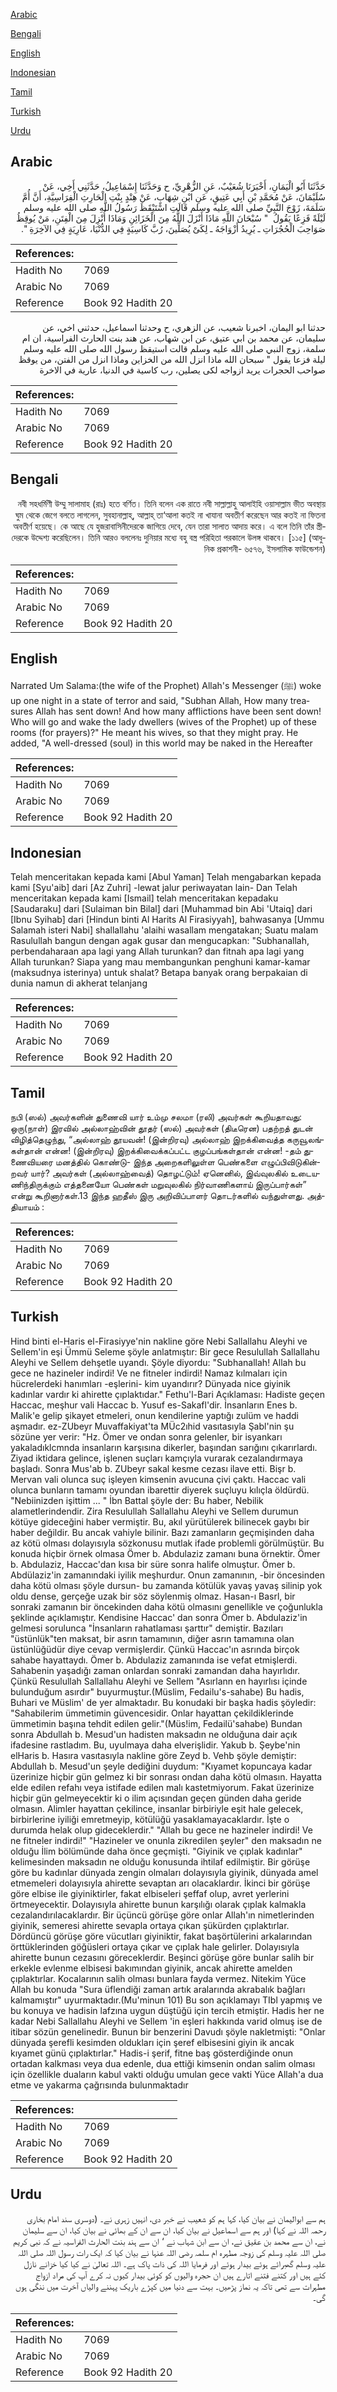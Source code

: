 [Arabic](#arabic)

[Bengali](#bengali)

[English](#english)

[Indonesian](#indonesian)

[Tamil](#tamil)

[Turkish](#turkish)

[Urdu](#urdu)

## Arabic


<div dir="rtl" lang="ar" style={{fontSize:'larger',backgroundColor:'#f8f9fa',padding:20}}>
حَدَّثَنَا أَبُو الْيَمَانِ، أَخْبَرَنَا شُعَيْبٌ، عَنِ الزُّهْرِيِّ، ح وَحَدَّثَنَا إِسْمَاعِيلُ، حَدَّثَنِي أَخِي، عَنْ سُلَيْمَانَ، عَنْ مُحَمَّدِ بْنِ أَبِي عَتِيقٍ، عَنِ ابْنِ شِهَابٍ، عَنْ هِنْدٍ بِنْتِ الْحَارِثِ الْفِرَاسِيَّةِ، أَنَّ أُمَّ سَلَمَةَ، زَوْجَ النَّبِيِّ صلى الله عليه وسلم قَالَتِ اسْتَيْقَظَ رَسُولُ اللَّهِ صلى الله عليه وسلم لَيْلَةً فَزِعًا يَقُولُ ‏ "‏ سُبْحَانَ اللَّهِ مَاذَا أَنْزَلَ اللَّهُ مِنَ الْخَزَائِنِ وَمَاذَا أُنْزِلَ مِنَ الْفِتَنِ، مَنْ يُوقِظُ صَوَاحِبَ الْحُجُرَاتِ ـ يُرِيدُ أَزْوَاجَهُ ـ لِكَىْ يُصَلِّينَ، رُبَّ كَاسِيَةٍ فِي الدُّنْيَا، عَارِيَةٍ فِي الآخِرَةِ ‏"‏‏.‏
</div>
<div style={{backgroundColor:'#f8f9fa',padding:20, marginBottom: 10}}><table> <thead> <tr> <th>References:</th> <th></th> </tr> </thead> <tbody><tr><td>Hadith No</td><td>7069</td></tr><tr><td>Arabic No</td><td>7069</td></tr><tr><td>Reference</td><td>Book 92 Hadith 20</td></tr></tbody></table></div>


<div dir="rtl" lang="ar" style={{fontSize:'larger',backgroundColor:'#f8f9fa',padding:20}}>
حدثنا ابو اليمان، اخبرنا شعيب، عن الزهري، ح وحدثنا اسماعيل، حدثني اخي، عن سليمان، عن محمد بن ابي عتيق، عن ابن شهاب، عن هند بنت الحارث الفراسية، ان ام سلمة، زوج النبي صلى الله عليه وسلم قالت استيقظ رسول الله صلى الله عليه وسلم ليلة فزعا يقول " سبحان الله ماذا انزل الله من الخزاين وماذا انزل من الفتن، من يوقظ صواحب الحجرات يريد ازواجه لكى يصلين، رب كاسية في الدنيا، عارية في الاخرة
</div>
<div style={{backgroundColor:'#f8f9fa',padding:20, marginBottom: 10}}><table> <thead> <tr> <th>References:</th> <th></th> </tr> </thead> <tbody><tr><td>Hadith No</td><td>7069</td></tr><tr><td>Arabic No</td><td>7069</td></tr><tr><td>Reference</td><td>Book 92 Hadith 20</td></tr></tbody></table></div>

## Bengali


<div dir="rtl" lang="bn" style={{fontSize:'larger',backgroundColor:'#f8f9fa',padding:20}}>
নবী সহধর্মিণী উম্মু সালামাহ (রাঃ) হতে বর্ণিত। তিনি বলেন এক রাতে নবী সাল্লাল্লাহু আলাইহি ওয়াসাল্লাম ভীত অবস্থায় ঘুম থেকে জেগে বলতে লাগলেন, সুবহানাল্লাহ্, আল্লাহ্ তা‘আলা কতই না খাযানা অবতীর্ণ করেছেন আর কতই না ফিতনা অবতীর্ণ হয়েছে। কে আছে যে হুজরাবাসিনীদেরকে জাগিয়ে দেবে, যেন তারা সালাত আদায় করে। এ বলে তিনি তাঁর স্ত্রীদেরকে উদ্দেশ্য করেছিলেন। তিনি আরও বললেনঃ দুনিয়ার মধ্যে বহু বস্ত্র পরিহিতা পরকালে উলঙ্গ থাকবে। [১১৫] (আধুনিক প্রকাশনী- ৬৫৭৬, ইসলামিক ফাউন্ডেশন)
</div>
<div style={{backgroundColor:'#f8f9fa',padding:20, marginBottom: 10}}><table> <thead> <tr> <th>References:</th> <th></th> </tr> </thead> <tbody><tr><td>Hadith No</td><td>7069</td></tr><tr><td>Arabic No</td><td>7069</td></tr><tr><td>Reference</td><td>Book 92 Hadith 20</td></tr></tbody></table></div>

## English


<div dir="ltr" lang="en" style={{fontSize:'larger',backgroundColor:'#f8f9fa',padding:20}}>
Narrated Um Salama:(the wife of the Prophet) Allah's Messenger (ﷺ) woke up one night in a state of terror and said, "Subhan Allah, How many treasures Allah has sent down! And how many afflictions have been sent down! Who will go and wake the lady dwellers (wives of the Prophet) up of these rooms (for prayers)?" He meant his wives, so that they might pray. He added, "A well-dressed (soul) in this world may be naked in the Hereafter
</div>
<div style={{backgroundColor:'#f8f9fa',padding:20, marginBottom: 10}}><table> <thead> <tr> <th>References:</th> <th></th> </tr> </thead> <tbody><tr><td>Hadith No</td><td>7069</td></tr><tr><td>Arabic No</td><td>7069</td></tr><tr><td>Reference</td><td>Book 92 Hadith 20</td></tr></tbody></table></div>

## Indonesian


<div dir="ltr" lang="id" style={{fontSize:'larger',backgroundColor:'#f8f9fa',padding:20}}>
Telah menceritakan kepada kami [Abul Yaman] Telah mengabarkan kepada kami [Syu'aib] dari [Az Zuhri] -lewat jalur periwayatan lain- Dan Telah menceritakan kepada kami [Ismail] telah menceritakan kepadaku [Saudaraku] dari [Sulaiman bin Bilal] dari [Muhammad bin Abi 'Utaiq] dari [Ibnu Syihab] dari [Hindun binti Al Harits Al Firasiyyah], bahwasanya [Ummu Salamah isteri Nabi] shallallahu 'alaihi wasallam mengatakan; Suatu malam Rasulullah bangun dengan agak gusar dan mengucapkan: "Subhanallah, perbendaharaan apa lagi yang Allah turunkan? dan fitnah apa lagi yang Allah turunkan? Siapa yang mau membangunkan penghuni kamar-kamar (maksudnya isterinya) untuk shalat? Betapa banyak orang berpakaian di dunia namun di akherat telanjang
</div>
<div style={{backgroundColor:'#f8f9fa',padding:20, marginBottom: 10}}><table> <thead> <tr> <th>References:</th> <th></th> </tr> </thead> <tbody><tr><td>Hadith No</td><td>7069</td></tr><tr><td>Arabic No</td><td>7069</td></tr><tr><td>Reference</td><td>Book 92 Hadith 20</td></tr></tbody></table></div>

## Tamil


<div dir="ltr" lang="ta" style={{fontSize:'larger',backgroundColor:'#f8f9fa',padding:20}}>
நபி (ஸல்) அவர்களின் துணைவி யார் உம்மு சலமா (ரலி) அவர்கள் கூறியதாவது: ஒரு(நாள்) இரவில் அல்லாஹ்வின் தூதர் (ஸல்) அவர்கள் (திடீரென) பதற்றத் துடன் விழித்தெழுந்து, “அல்லாஹ் தூயவன்! (இன்றிரவு) அல்லாஹ் இறக்கிவைத்த கருவூலங்கள்தான் என்ன! (இன்றிரவு) இறக்கிவைக்கப்பட்ட குழப்பங்கள்தான் என்ன! -தம் துணைவியரை மனத்தில் கொண்டு- இந்த அறைகளிலுள்ள பெண்களை எழுப்பிவிடுகின்றவர் யார்? அவர்கள் (அல்லாஹ்வைத்) தொழட்டும்! ஏனெனில், இவ்வுலகில் உடையணிந்திருக்கும் எத்தனையோ பெண்கள் மறுவுலகில் நிர்வாணிகளாய் இருப்பார்கள்” என்று கூறினார்கள்.13 இந்த ஹதீஸ் இரு அறிவிப்பாளர் தொடர்களில் வந்துள்ளது. அத்தியாயம் :
</div>
<div style={{backgroundColor:'#f8f9fa',padding:20, marginBottom: 10}}><table> <thead> <tr> <th>References:</th> <th></th> </tr> </thead> <tbody><tr><td>Hadith No</td><td>7069</td></tr><tr><td>Arabic No</td><td>7069</td></tr><tr><td>Reference</td><td>Book 92 Hadith 20</td></tr></tbody></table></div>

## Turkish


<div dir="ltr" lang="tr" style={{fontSize:'larger',backgroundColor:'#f8f9fa',padding:20}}>
Hind binti el-Haris el-Firasiyye'nin nakline göre Nebi Sallallahu Aleyhi ve Sellem'in eşi Ümmü Seleme şöyle anlatmıştır: Bir gece Resulullah Sallallahu Aleyhi ve Sellem dehşetle uyandı. Şöyle diyordu: "Subhanallah! Allah bu gece ne hazineler indirdi! Ve ne fitneler indirdi! Namaz kılmaları için hücrelerdeki hanımları -eşlerini- kim uyandırır? Dünyada nice giyinik kadınlar vardır ki ahirette çıplaktıdar." Fethu'l-Bari Açıklaması: Hadiste geçen Haccac, meşhur vali Haccac b. Yusuf es-Sakafl'dir. İnsanların Enes b. Malik'e gelip şikayet etmeleri, onun kendilerine yaptığı zulüm ve haddi aşmadır. ez-ZUbeyr Muvaffakiyat'ta MÜc2ıhid vasıtasıyla Şabl'nin şu sözüne yer verir: "Hz. Ömer ve ondan sonra gelenler, bir isyankarı yakaladıklcmnda insanların karşısına dikerler, başından sarığını çıkarırlardı. Ziyad iktidara gelince, işlenen suçları kamçıyla vurarak cezalandırmaya başladı. Sonra Mus'ab b. ZUbeyr sakal kesme cezası ilave etti. Bişr b. Mervan vali olunca suç işleyen kimsenin avucuna çivi çaktı. Haccac vali olunca bunların tamamı oyundan ibarettir diyerek suçluyu kılıçla öldürdü. "Nebiinizden işittim ... " İbn Battal şöyle der: Bu haber, Nebilik alametlerindendir. Zira Resulullah Sallallahu Aleyhi ve Sellem durumun kötüye gideceğini haber vermiştir. Bu, akıl yürütülerek bilinecek gaybı bir haber değildir. Bu ancak vahiyle bilinir. Bazı zamanların geçmişinden daha az kötü olması dolayısıyla sözkonusu mutlak ifade problemli görülmüştür. Bu konuda hiçbir örnek olmasa Ömer b. Abdulaziz zamanı buna örnektir. Ömer b. Abdulaziz, Haccac'dan kısa bir süre sonra halife olmuştur. Ömer b. Abdülaziz'in zamanındaki iyilik meşhurdur. Onun zamanının, -bir öncesinden daha kötü olması şöyle dursun- bu zamanda kötülük yavaş yavaş silinip yok oldu dense, gerçeğe uzak bir söz söylenmiş olmaz. Hasan-ı Basrl, bir sonraki zamanın bir öncekinden daha kötü olmasını genellikle ve çoğunlukla şeklinde açıklamıştır. Kendisine Haccac' dan sonra Ömer b. Abdulaziz'in gelmesi sorulunca "İnsanların rahatlaması şarttır" demiştir. Bazıları "üstünlük"ten maksat, bir asrın tamamının, diğer asrın tamamına olan üstünlüğüdür diye cevap vermişlerdir. Çünkü Haccac'ın asrında birçok sahabe hayattaydı. Ömer b. Abdulaziz zamanında ise vefat etmişlerdi. Sahabenin yaşadığı zaman onlardan sonraki zamandan daha hayırlıdır. Çünkü Resulullah Sallallahu Aleyhi ve Sellem "Asırlann en hayırlısı içinde bulunduğum asırdır" buyurmuştur.(Müslim, Fedailu's-sahabe) Bu hadis, Buhari ve Müslim' de yer almaktadır. Bu konudaki bir başka hadis şöyledir: "Sahabilerim ümmetimin güvencesidir. Onlar hayattan çekildiklerinde ümmetimin başına tehdit edilen gelir."(Müs!im, Fedailü'sahabe) Bundan sonra Abdullah b. Mesud'un hadisten maksadın ne olduğuna dair açık ifadesine rastladım. Bu, uyulmaya daha elverişlidir. Yakub b. Şeybe'nin elHaris b. Hasıra vasıtasıyla nakline göre Zeyd b. Vehb şöyle demiştir: Abdullah b. Mesud'un şeyle dediğini duydum: "Kıyamet kopuncaya kadar üzerinize hiçbir gün gelmez ki bir sonrası ondan daha kötü olmasın. Hayatta elde edilen refahı veya istifade edilen malı kastetmiyorum. Fakat üzerinize hiçbir gün gelmeyecektir ki o ilim açısından geçen günden daha geride olmasın. Alimler hayattan çekilince, insanlar birbiriyle eşit hale gelecek, birbirlerine iyiliği emretmeyip, kötülüğü yasaklamayacaklardır. İşte o durumda helak olup gideceklerdir." "Allah bu gece ne hazineler indirdi! Ve ne fitneler indirdi!" "Hazineler ve onunla zikredilen şeyler" den maksadın ne olduğu İlim bölümünde daha önce geçmişti. "Giyinik ve çıplak kadınlar" kelimesinden maksadın ne olduğu konusunda ihtilaf edilmiştir. Bir görüşe göre bu kadınlar dünyada zengin olmaları dolayısıyla giyinik, dünyada amel etmemeleri dolayısıyla ahirette sevaptan arı olacaklardır. İkinci bir görüşe göre elbise ile giyiniktirler, fakat elbiseleri şeffaf olup, avret yerlerini örtmeyecektir. Dolayısıyla ahirette bunun karşılığı olarak çıplak kalmakla cezalandırılacaklardır. Bir üçüncü görüşe göre onlar Allah'ın nimetlerinden giyinik, semeresi ahirette sevapla ortaya çıkan şükürden çıplaktırlar. Dördüncü görüşe göre vücutları giyiniktir, fakat başörtülerini arkalarından örttüklerinden göğüsleri ortaya çıkar ve çıplak hale gelirler. Dolayısıyla ahirette bunun cezasını göreceklerdir. Beşinci görüşe göre bunlar salih bir erkekle evlenme elbisesi bakımından giyinik, ancak ahirette amelden çıplaktırlar. Kocalarının salih olması bunlara fayda vermez. Nitekim Yüce Allah bu konuda "Sura üflendiği zaman artık aralarında akrabalık bağları kalmamıştır" uyurmaktadır.(Mu'minun 101) Bu son açıklamayı TIbl yapmış ve bu konuya ve hadisin lafzına uygun düştüğü için tercih etmiştir. Hadis her ne kadar Nebi Sallallahu Aleyhi ve Sellem 'in eşleri hakkında varid olmuş ise de itibar sözün genelinedir. Bunun bir benzerini Davudı şöyle nakletmişti: "Onlar dünyada şerefli kesimden oldukları için şeref elbisesini giyin ik ancak kıyamet günü çıplaktırlar." Hadis-i şerif, fitne baş gösterdiğinde onun ortadan kalkması veya dua edenle, dua ettiği kimsenin ondan salim olması için özellikle duaların kabul vakti olduğu umulan gece vakti Yüce Allah'a dua etme ve yakarma çağrısında bulunmaktadır
</div>
<div style={{backgroundColor:'#f8f9fa',padding:20, marginBottom: 10}}><table> <thead> <tr> <th>References:</th> <th></th> </tr> </thead> <tbody><tr><td>Hadith No</td><td>7069</td></tr><tr><td>Arabic No</td><td>7069</td></tr><tr><td>Reference</td><td>Book 92 Hadith 20</td></tr></tbody></table></div>

## Urdu


<div dir="rtl" lang="ur" style={{fontSize:'larger',backgroundColor:'#f8f9fa',padding:20}}>
ہم سے ابوالیمان نے بیان کیا، کہا ہم کو شعیب نے خبر دی، انہیں زہری نے۔ (دوسری سند امام بخاری رحمہ اللہ نے کہا) اور ہم سے اسماعیل نے بیان کیا، ان سے ان کے بھائی نے بیان کیا، ان سے سلیمان نے، ان سے محمد بن عقیق نے، ان سے ابن شہاب نے ‘ ان سے ہند بنت الحارث الفراسیہ نے کہ نبی کریم صلی اللہ علیہ وسلم کی زوجہ مطہرہ ام سلمہ رضی اللہ عنہا نے بیان کیا کہ ایک رات رسول اللہ صلی اللہ علیہ وسلم گھبرائے ہوئے بیدار ہوئے اور فرمایا اللہ کی ذات پاک ہے۔ اللہ تعالیٰ نے کیا کیا خزانے نازل کئے ہیں اور کتنے فتنے اتارے ہیں ان حجرہ والیوں کو کوئی بیدار کیوں نہ کرے آپ کی مراد ازواج مطہرات سے تھی تاکہ یہ نماز پڑھیں۔ بہت سے دنیا میں کپڑے باریک پہننے والیاں آخرت میں ننگی ہوں گی۔
</div>
<div style={{backgroundColor:'#f8f9fa',padding:20, marginBottom: 10}}><table> <thead> <tr> <th>References:</th> <th></th> </tr> </thead> <tbody><tr><td>Hadith No</td><td>7069</td></tr><tr><td>Arabic No</td><td>7069</td></tr><tr><td>Reference</td><td>Book 92 Hadith 20</td></tr></tbody></table></div>